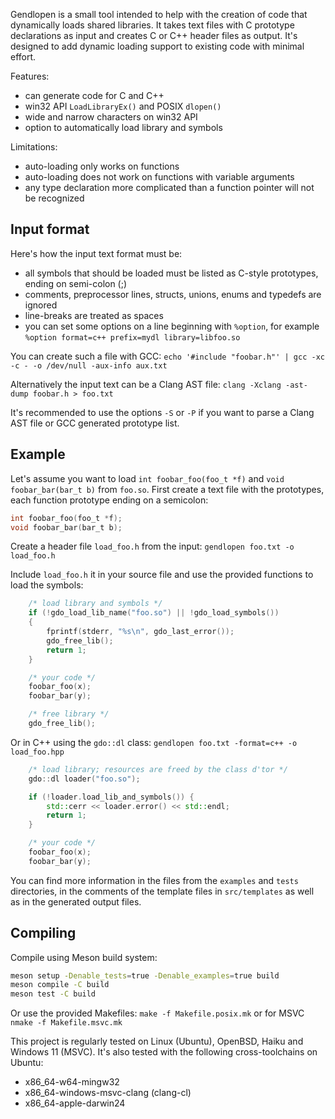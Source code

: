 Gendlopen is a small tool intended to help with the creation of code that
dynamically loads shared libraries.
It takes text files with C prototype declarations as input and creates C or C++
header files as output.
It's designed to add dynamic loading support to existing code with minimal effort.

Features:
 * can generate code for C and C++
 * win32 API `LoadLibraryEx()` and POSIX `dlopen()`
 * wide and narrow characters on win32 API
 * option to automatically load library and symbols

Limitations:
 * auto-loading only works on functions
 * auto-loading does not work on functions with variable arguments
 * any type declaration more complicated than a function pointer will not be recognized


Input format
------------

Here's how the input text format must be:

 * all symbols that should be loaded must be listed as C-style prototypes, ending on semi-colon (;)
 * comments, preprocessor lines, structs, unions, enums and typedefs are ignored
 * line-breaks are treated as spaces
 * you can set some options on a line beginning with `%option`,
 for example `%option format=c++ prefix=mydl library=libfoo.so`

You can create such a file with GCC:
`echo '#include "foobar.h"' | gcc -xc -c - -o /dev/null -aux-info aux.txt`

Alternatively the input text can be a Clang AST file:
`clang -Xclang -ast-dump foobar.h > foo.txt`

It's recommended to use the options `-S` or `-P` if you want to parse a Clang AST file or
GCC generated prototype list.


Example
-------

Let's assume you want to load `int foobar_foo(foo_t *f)` and `void foobar_bar(bar_t b)` from `foo.so`.
First create a text file with the prototypes, each function prototype ending on a semicolon:

``` C
int foobar_foo(foo_t *f);
void foobar_bar(bar_t b);
```

Create a header file `load_foo.h` from the input:
`gendlopen foo.txt -o load_foo.h`

Include `load_foo.h` it in your source file and use the provided functions to load the symbols:
``` C
    /* load library and symbols */
    if (!gdo_load_lib_name("foo.so") || !gdo_load_symbols())
    {
        fprintf(stderr, "%s\n", gdo_last_error());
        gdo_free_lib();
        return 1;
    }

    /* your code */
    foobar_foo(x);
    foobar_bar(y);

    /* free library */
    gdo_free_lib();
```

Or in C++ using the `gdo::dl` class:
`gendlopen foo.txt -format=c++ -o load_foo.hpp`

``` C++
    /* load library; resources are freed by the class d'tor */
    gdo::dl loader("foo.so");

    if (!loader.load_lib_and_symbols()) {
        std::cerr << loader.error() << std::endl;
        return 1;
    }

    /* your code */
    foobar_foo(x);
    foobar_bar(y);
```

You can find more information in the files from the `examples` and `tests`
directories, in the comments of the template files in `src/templates` as well as
in the generated output files.


Compiling
---------

Compile using Meson build system:
``` sh
meson setup -Denable_tests=true -Denable_examples=true build
meson compile -C build
meson test -C build
```

Or use the provided Makefiles:
`make -f Makefile.posix.mk` or for MSVC `nmake -f Makefile.msvc.mk`

This project is regularly tested on Linux (Ubuntu), OpenBSD, Haiku and Windows 11 (MSVC).
It's also tested with the following cross-toolchains on Ubuntu:
 * x86_64-w64-mingw32
 * x86_64-windows-msvc-clang (clang-cl)
 * x86_64-apple-darwin24
